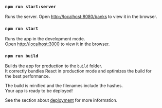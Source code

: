 ### `npm run start:server` 
Runs the server.
Open [http://localhost:8080/banks](http://localhost:8080/banks) to view it in the browser.

### `npm run start`

Runs the app in the development mode.\
Open [http://localhost:3000](http://localhost:3000) to view it in the browser.





### `npm run build`

Builds the app for production to the `build` folder.\
It correctly bundles React in production mode and optimizes the build for the best performance.

The build is minified and the filenames include the hashes.\
Your app is ready to be deployed!

See the section about [deployment](https://facebook.github.io/create-react-app/docs/deployment) for more information.
